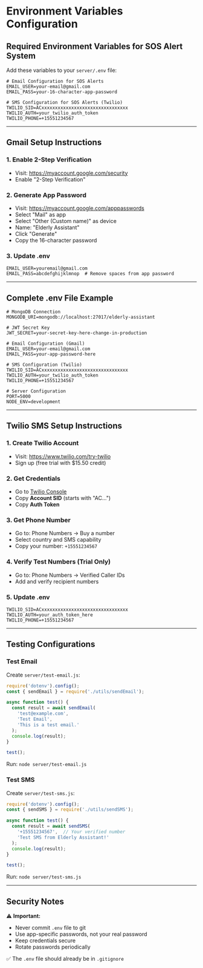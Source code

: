 # Environment Variables Configuration

## Required Environment Variables for SOS Alert System

Add these variables to your `server/.env` file:

```env
# Email Configuration for SOS Alerts
EMAIL_USER=your-email@gmail.com
EMAIL_PASS=your-16-character-app-password

# SMS Configuration for SOS Alerts (Twilio)
TWILIO_SID=ACxxxxxxxxxxxxxxxxxxxxxxxxxxxxxxxx
TWILIO_AUTH=your_twilio_auth_token
TWILIO_PHONE=+15551234567
```

---

## Gmail Setup Instructions

### 1. Enable 2-Step Verification
- Visit: https://myaccount.google.com/security
- Enable "2-Step Verification"

### 2. Generate App Password
- Visit: https://myaccount.google.com/apppasswords
- Select "Mail" as app
- Select "Other (Custom name)" as device
- Name: "Elderly Assistant"
- Click "Generate"
- Copy the 16-character password

### 3. Update .env
```env
EMAIL_USER=youremail@gmail.com
EMAIL_PASS=abcdefghijklmnop  # Remove spaces from app password
```

---

## Complete .env File Example

```env
# MongoDB Connection
MONGODB_URI=mongodb://localhost:27017/elderly-assistant

# JWT Secret Key
JWT_SECRET=your-secret-key-here-change-in-production

# Email Configuration (Gmail)
EMAIL_USER=your-email@gmail.com
EMAIL_PASS=your-app-password-here

# SMS Configuration (Twilio)
TWILIO_SID=ACxxxxxxxxxxxxxxxxxxxxxxxxxxxxxxxx
TWILIO_AUTH=your_twilio_auth_token
TWILIO_PHONE=+15551234567

# Server Configuration
PORT=5000
NODE_ENV=development
```

---

## Twilio SMS Setup Instructions

### 1. Create Twilio Account
- Visit: https://www.twilio.com/try-twilio
- Sign up (free trial with $15.50 credit)

### 2. Get Credentials
- Go to [Twilio Console](https://console.twilio.com/)
- Copy **Account SID** (starts with "AC...")
- Copy **Auth Token**

### 3. Get Phone Number
- Go to: Phone Numbers → Buy a number
- Select country and SMS capability
- Copy your number: `+15551234567`

### 4. Verify Test Numbers (Trial Only)
- Go to: Phone Numbers → Verified Caller IDs
- Add and verify recipient numbers

### 5. Update .env
```env
TWILIO_SID=ACxxxxxxxxxxxxxxxxxxxxxxxxxxxxxxxx
TWILIO_AUTH=your_auth_token_here
TWILIO_PHONE=+15551234567
```

---

## Testing Configurations

### Test Email
Create `server/test-email.js`:

```javascript
require('dotenv').config();
const { sendEmail } = require('./utils/sendEmail');

async function test() {
  const result = await sendEmail(
    'test@example.com',
    'Test Email',
    'This is a test email.'
  );
  console.log(result);
}

test();
```

Run: `node server/test-email.js`

### Test SMS
Create `server/test-sms.js`:

```javascript
require('dotenv').config();
const { sendSMS } = require('./utils/sendSMS');

async function test() {
  const result = await sendSMS(
    '+15551234567',  // Your verified number
    'Test SMS from Elderly Assistant!'
  );
  console.log(result);
}

test();
```

Run: `node server/test-sms.js`

---

## Security Notes

⚠️ **Important:**
- Never commit `.env` file to git
- Use app-specific passwords, not your real password
- Keep credentials secure
- Rotate passwords periodically

✅ The `.env` file should already be in `.gitignore`

